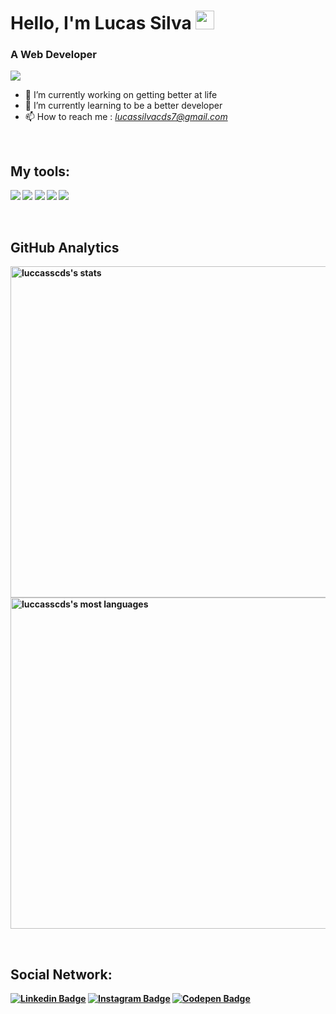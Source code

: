 # Hello, I'm Lucas Silva <img src="https://raw.githubusercontent.com/MartinHeinz/MartinHeinz/master/wave.gif" width="30px">

### A Web Developer 
![](https://komarev.com/ghpvc/?username=luccasscds&color=blueviolet&style=flat&label=Total+de+visitantes)

- 🔭 I’m currently working on getting better at life
- 🌱 I’m currently learning to be a better developer
- 📫 How to reach me : *lucassilvacds7@gmail.com*
<br/>

<h2><b>My tools: <b/></h2>
<p>
  <img src="https://img.shields.io/badge/HTML5-E34F26?style=for-the-badge&logo=html5&logoColor=white">
  <img src="https://img.shields.io/badge/CSS3-1572B6?style=for-the-badge&logo=css3&logoColor=white">
  <img src="https://img.shields.io/badge/JavaScript-323330?style=for-the-badge&logo=javascript&logoColor=F7DF1E">
  <img src="https://img.shields.io/badge/SQLite-07405E?style=for-the-badge&logo=sqlite&logoColor=white">
  <img src="https://img.shields.io/badge/Node.js-339933?style=for-the-badge&logo=nodedotjs&logoColor=white">
<p/>

<br/>
 
<h2><b>GitHub Analytics</b></h2>
  
<p align="left">
<img width="530em" src="https://github-readme-stats.vercel.app/api?username=luccasscds&show_icons=true&theme=vision-friendly-dark" alt="luccasscds's stats"/>
<img width="530em" src="https://github-readme-stats.vercel.app/api/top-langs/?username=luccasscds&layout=compact&theme=vision-friendly-dark" alt="luccasscds's most languages"/>
</p>

<br/>

<h2><b>Social Network: <b/></h2>
<p>
  
  [![Linkedin Badge](https://img.shields.io/badge/-Linkedin-0077B5?style=for-the-badge&logo=Linkedin&logoColor=white)](https://www.linkedin.com/in/lucassilva21/)
  [![Instagram Badge](https://img.shields.io/badge/-Instagram-E4405F?style=for-the-badge&labelColor=&logo=instagram&logoColor=white)](https://www.instagram.com/programadorlucas/)
  [![Codepen Badge](https://img.shields.io/badge/-Codepen-000000?style=for-the-badge&logo=codepen&logoColor=white)](https://codepen.io/luccasscds)
  
<p/>

